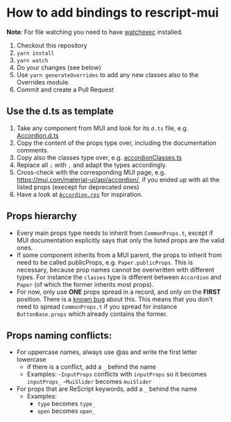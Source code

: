 # How to add bindings to rescript-mui

**Note**: For file watching you need to have [watchexec](https://github.com/watchexec/watchexec#install) installed.

1. Checkout this repository
2. `yarn install`
3. `yarn watch`
4. Do your changes (see below)
5. Use `yarn generateOverrides` to add any new classes also to the Overrides module.
6. Commit and create a Pull Request

## Use the d.ts as template

1. Take any component from MUI and look for its `d.ts` file, e.g. [Accordion.d.ts](https://github.com/mui/material-ui/blob/master/packages/mui-material/src/Accordion/Accordion.d.ts)
2. Copy the content of the props type over, including the documentation comments.
3. Copy also the classes type over, e.g. [accordionClasses.ts](https://github.com/mui/material-ui/blob/master/packages/mui-material/src/Accordion/accordionClasses.ts)
4. Replace all `;` with `,` and adapt the types accordingly.
5. Cross-check with the corresponding MUI page, e.g. https://mui.com/material-ui/api/accordion/, if you ended up with all the listed props (execept for deprecated ones)
6. Have a look at [`Accordion.res`](https://github.com/cca-io/rescript-mui/blob/master/packages/rescript-mui-material/src/components/Accordion.res) for inspiration.

## Props hierarchy

- Every main props type needs to inherit from `CommonProps.t`, except if MUI documentation explicitly says that only the listed props are the valid ones.
- If some component inherits from a MUI parent, the props to inherit from need to be called publicProps, e.g. `Paper.publicProps`. This is necessary, because prop names cannot be overwritten with different types. For instance the `classes` type is different between `Accordion` and `Paper` (of which the former inherits most props).
- For now, only use **ONE** props spread in a record, and only on the **FIRST** position. There is a [known bug](https://github.com/rescript-lang/rescript-compiler/issues/6293) about this. This means that you don't need to spread `CommonProps.t` if you spread for instance `ButtonBase.props` which already contains the former.

## Props naming conflicts:

- For uppercase names, always use @as and write the first letter lowercase
  - if there is a conflict, add a `_` behind the name
  - Examples: -`InputProps` conflicts with `inputProps` so it becomes `inputProps_` -`MuiSlider` becomes `muiSlider`
- For props that are ReScript keywords, add a `_` behind the name
  - Examples:
    - `type` becomes `type_`
    - `open` becomes `open_`

